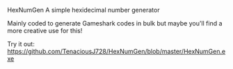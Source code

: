 HexNumGen
A simple hexidecimal number generator

Mainly coded to generate Gameshark codes in bulk but maybe you'll find a more creative use for this!

Try it out: https://github.com/TenaciousJ728/HexNumGen/blob/master/HexNumGen.exe
